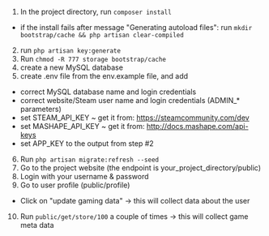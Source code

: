 1. In the project directory, run `composer install`
  - if the install fails after message "Generating autoload files": run `mkdir bootstrap/cache && php artisan clear-compiled`
2. run `php artisan key:generate`
3. Run `chmod -R 777 storage bootstrap/cache`
4. create a new MySQL database
5. create .env file from the env.example file, and add
  - correct MySQL database name and login credentials
  - correct website/Steam user name and login credentials (ADMIN_* parameters)
  - set STEAM_API_KEY ~ get it from: https://steamcommunity.com/dev
  - set MASHAPE_API_KEY ~ get it from: http://docs.mashape.com/api-keys
  - set APP_KEY to the output from step #2
6. Run `php artisan migrate:refresh --seed`
7. Go to the project website (the endpoint is your_project_directory/public)
8. Login with your username & password
9. Go to user profile (public/profile)
  - Click on "update gaming data" -> this will collect data about the user
10. Run `public/get/store/100` a couple of times -> this will collect game meta data


